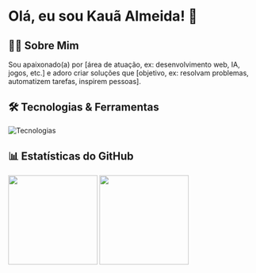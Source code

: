 # Olá, eu sou Kauã Almeida! 👋

## 👨‍💻 Sobre Mim  

Sou apaixonado(a) por [área de atuação, ex: desenvolvimento web, IA, jogos, etc.] e adoro criar soluções que [objetivo, ex: resolvam problemas, automatizem tarefas, inspirem pessoas]. 

## 🛠️ Tecnologias & Ferramentas  

![Tecnologias](https://skillicons.dev/icons?i=js,html,css,react,nodejs,python,git,github&theme=light)  


## 📊 Estatísticas do GitHub  

<div align="left">  
  <img height="180em" src="https://github-readme-stats.vercel.app/api?username=SEUUSERNAME&show_icons=true&theme=dracula&count_private=true" />  
  <img height="180em" src="https://github-readme-stats.vercel.app/api/top-langs/?username=SEUUSERNAME&layout=compact&theme=dracula" />  
</div>
